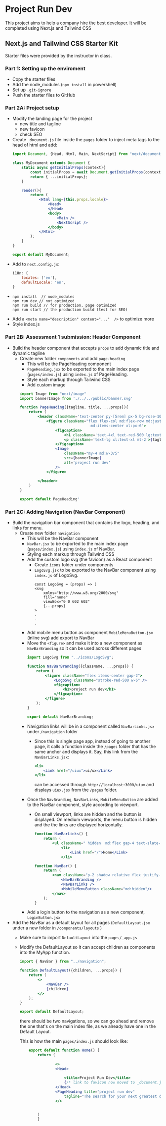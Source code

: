 # Project Run Dev
This project aims to help a company hire the best developer.
It will be completed using Next.js and Tailwind CSS
## Next.js and Tailwind CSS Starter Kit
Starter files were provided by the instructor in class. 
### Part 1: Setting up the enviroment
*   Copy the starter files
*   Add the node_modules (`npm install` in powershell) 
*   Set up `.git-ignore`
*   Push the starter files to GitHub
### Part 2A: Project setup 
*   Modify the landing page for the project
    * new title and tagline
    * new favicon
    * check SEO
*   Create `_document.js` file inside the  `pages` folder to inject meta tags to the head of html and add: 
    ```jsx
    import Document, {Head, Html, Main, NextScript} from "next/document";

    class MyDocument extends Document {
        static async getInitialProps(context){
            const initialProps = await Document.getInitialProps(context);
            return { ...initialProps};
        }

        render(){
            return (
                <Html lang={this.props.locale}>
                    <Head>
                    </Head>
                    <body>
                        <Main />
                        <NextScript />
                    </body>
                </Html>
            );
        }
    }

    export default MyDocument;
    ```
*   Add to `next.config.js`:
    ```javascript
    i18n: {
        locales: ['en'],
        defaultLocale: 'en',
    }
    ```
*   ```
    npm install  // node_modules
    npm run dev // not optimized
    npm run build // for production, page optimized
    npm run start // the production build (test for SEO)
*   Add a `<meta name="description" content="..."  />` to optimize more
*   Style index.js
### Part 2B: Assessment 1 submission: Header Component
*   Build the header component that accepts `props` to add dynamic title and dynamic tagline
    *  Create new folder `components` and add `page-heading`
        *   This will be the PageHeading component
        *   `PageHeading.jsx` to be exported to the main index page (`pages/index.js`) using `index.js` of PageHeading.
        *   Style each markup through Tailwind CSS 
        *   Add custom image
        ```jsx
        import Image from "next/image"
        import bannerImage from './../../public/banner.svg'

        function PageHeading({tagline, title, ...props}){
            return (
                <header className='text-center py-[5rem] px-5 bg-rose-100'>
                    <figure className="flex flex-col md:flex-row md:justify-center
                                        md:items-center xl:px-6">
                        <figcaption>
                            <h1 className='text-4xl text-red-500 lg:text-5xl xl:text-6xl'>{title}</h1>
                            <p className='text-lg xl:text-xl mt-2'>{tagline}</p>
                        </figcaption>
                        <Image
                            className="my-4 md:w-3/5"
                            src={bannerImage}
                            alt='project run dev'
                        />
                    </figure>
                    
                </header>
            )
        }

        export default PageHeading'
        ```
### Part 2C: Adding Navigation (NavBar Component)
*   Build the navigation bar component that contains the logo, heading, and links for menu.
    *  Create new folder `navigation` 
        *   This will be the NavBar component
        *   `NavBar.jsx` to be exported to the main index page (`pages/index.js`) using `index.js` of NavBar.
        *   Styling each markup through Tailwind CSS 
        *   Add the custom logo svg (the favicon) as a React component
            *   Create `icons` folder under components
            *   `LogoSvg.jsx` to be exported to the NavBar component using `index.js` of LogoSvg.
                ```
                const LogoSvg = (props) => (
                <svg
                    xmlns="http://www.w3.org/2000/svg"
                    fill="none"
                    viewBox="0 0 602 602"
                    {...props}
                >
                .
                .
                .
                ```
        * Add mobile menu button as component `MobileMenuButton.jsx` (inline svg) add export to NavBar
        * Move the `<figure>` and make it into a new component as `NavBarBranding` so it can be used across different pages
            ```jsx
            import LogoSvg from "../icons/LogoSvg";

            function NavBarBranding({className, ...props}) {
                return ( 
                    <figure className="flex items-center gap-2">
                        <LogoSvg className="stroke-red-500 w-6" />
                        <figcaption>
                            <h1>project run dev</h1>
                        </figcaption>
                    </figure>
                );
            }

            export default NavBarBranding;
            ```
        *   Navigation links will be in a component called `NavBarLinks.jsx` under `/navigation` folder
            *   Since this is single page app, instead of going to another page, it calls a function inside the `/pages` folder that has the same anchor and displays it. Say, this link from the `NavBarLinks.jsx`:

                ```jsx
                <li>
                    <Link href="/uiux">ui/ux</Link> 
                </li>
                ```
                can be accessed through `http://localhost:3000/uiux` and displays `uiux.jsx` from the `/pages` folder.
        *   Once the `NavBranding`, `NavBarLinks`, `MobileMenuButton` are added to the NavBar component, style according to viewport.
            *   On small viewport, links are hidden and the button is displayed. On medium viewports, the menu button is hidden and the the links are displayed horizontally.

                ```jsx
                function NavBarLinks() {
                    return ( 
                        <ul className=" hidden  md:flex gap-4 text-slate-600 font-bold ">
                            <li>
                                <Link href="/">Home</Link>
                            </li>
                ```

                ```jsx
                function NavBar() {
                    return ( 
                        <nav className="p-2 shadow relative flex justify-between items-center">
                            <NavBarBranding />
                            <NavBarLinks />
                            <MobileMenuButton className="md:hidden"/>
                        </nav>
                    );
                }
                ```
        *   Add a login button to the navigation as a new component, `LoginButton.jsx`
*   Add the NavBar as a default layout for all pages (`DefaultLayout.jsx` under a new folder in `/components/layouts` )
    *   Make sure to import `DefaultLayout` into the `pages/_app.js`
    *   Modify the DefaultLayout so it can accept children as components into the MyApp function.
        
        ```jsx
        import { NavBar } from "../navigation";

        function DefaultLayout({children, ...props}) {
            return ( 
                <>
                    <NavBar />
                    {children}
                </>
            );
        }

        export default DefaultLayout;
        ```
        there should be two navigations, so we can go ahead and remove the one that's on the main index file, as we already have one in the Default Layout.

        This is how the main `pages/index.js` should look like:
        ```jsx
            export default function Home() {
                return (
                        
                        <>
                        <Head>
                            
                            <title>Project Run Dev</title>
                            {/* link to favicon now moved to _document.js */}
                        </Head>
                        <PageHeading title="project run dev"
                            tagline="The search for your next greatest developer" />
                        </>

                        
                )
                }

        ```